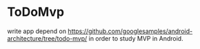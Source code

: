 # ToDoMvp

write app depend on https://github.com/googlesamples/android-architecture/tree/todo-mvp/
in order to study MVP in Android.
